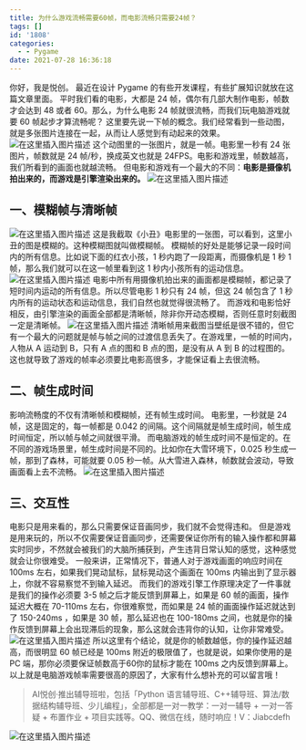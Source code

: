 ```yaml
---
title: 为什么游戏流畅需要60帧，而电影流畅只需要24帧？
tags: []
id: '1808'
categories:
  - - Pygame
date: 2021-07-28 16:36:18
---
```


你好，我是悦创。 最近在设计 Pygame 的有些开发课程，有些扩展知识就放在这篇文章里面。 平时我们看的电影，大都是 24 帧，偶尔有几部大制作电影，帧数才会达到 48 或者 60。那么，为什么电影 24 帧就很流畅，而我们玩电脑游戏就要 60 帧起步才算流畅呢？ 这里要先说一下帧的概念。我们经常看到一些动图，就是多张图片连接在一起，从而让人感觉到有动起来的效果。 ![在这里插入图片描述](https://img-blog.csdnimg.cn/img_convert/c8e1f19e6a09ccdb17d0ab82ef725f29.gif#pic_center) 这个动图里的一张图片，就是一帧。电影里一秒有 24 张图片，帧数就是 24 帧/秒，换成英文也就是 24FPS。电影和游戏里，帧数越高，我们所看到的画面也就越流畅。 但电影和游戏有一个最大的不同：**电影是摄像机拍出来的，而游戏是引擎渲染出来的。** ![在这里插入图片描述](https://img-blog.csdnimg.cn/fd8b3e5441d04821a43ba359d0ad5866.png?x-oss-process=image/watermark,type_ZmFuZ3poZW5naGVpdGk,shadow_10,text_aHR0cHM6Ly9ibG9nLmNzZG4ubmV0L3FxXzMzMjU0NzY2,size_16,color_FFFFFF,t_70)

## 一、模糊帧与清晰帧

![在这里插入图片描述](https://img-blog.csdnimg.cn/6d424bdb83da4aeeb93060f49633e432.png) 这是我截取《小丑》电影里的一张图，可以看到，这里小丑的图是模糊的。这种模糊图就叫做模糊帧。 模糊帧的好处是能够记录一段时间内的所有信息。比如说下面的红衣小孩，1 秒内跑了一段距离，而摄像机是 1 秒 1 帧，那么我们就可以在这一帧里看到这 1 秒内小孩所有的运动信息。 ![在这里插入图片描述](https://img-blog.csdnimg.cn/a246ce4a70914fc1a88b87bceb554676.png) 电影中所有用摄像机拍出来的画面都是模糊帧，都记录了短时间内运动的所有信息。所以尽管电影 1 秒只有 24 帧，但这 24 帧包含了 1 秒内所有的运动状态和运动信息，我们自然也就觉得很流畅了。 而游戏和电影恰好相反，由引擎渲染的画面全部都是清晰帧，除非你开动态模糊，否则任意时刻截图一定是清晰帧。 ![在这里插入图片描述](https://img-blog.csdnimg.cn/16eb78f0536049fb8f2bcb10aaf20afb.png) 清晰帧用来截图当壁纸是很不错的，但它有一个最大的问题就是帧与帧之间的过渡信息丢失了。在游戏里，一帧的时间内，人物从 A 运动到 B，只有 A 点的图和 B 点的图，是没有从 A 到 B 的过程图的。这也就导致了游戏的帧率必须要比电影高很多，才能保证看上去很流畅。

## 二、帧生成时间

影响流畅度的不仅有清晰帧和模糊帧，还有帧生成时间。 电影里，一秒就是 24 帧，这是固定的，每一帧都是 0.042 的间隔。这个间隔就是帧生成时间，帧生成时间恒定，所以帧与帧之间就很平滑。 而电脑游戏的帧生成时间不是恒定的。在不同的游戏场景里，帧生成时间是不同的。比如你在大雪环境下，0.025 秒生成一帧，那到了森林，可能就要 0.05 秒一帧。从大雪进入森林，帧数就会波动，导致画面看上去不流畅。 ![在这里插入图片描述](https://img-blog.csdnimg.cn/6136e70ec42540e9afc765c4e68622e2.png)

## 三、交互性

电影只是用来看的，那么只需要保证音画同步，我们就不会觉得违和。 但是游戏是用来玩的，所以不仅需要保证音画同步，还需要保证你所有的输入操作都和屏幕实时同步，不然就会被我们的大脑所捕获到，产生违背日常认知的感觉，这种感觉就会让你很难受。 一般来讲，正常情况下，普通人对于游戏画面的响应时间在 100ms 左右，如果我们晃动鼠标，鼠标晃动这个画面在 100ms 内输出到了显示器上，你就不容易察觉不到输入延迟。 而我们的游戏引擎工作原理决定了一件事就是我们的操作必须要 3-5 帧之后才能反馈到屏幕上，如果是 60 帧的画面，操作延迟大概在 70-110ms 左右，你很难察觉，而如果是 24 帧的画面操作延迟就达到了 150-240ms ，如果是 30 帧，那么延迟也在 100-180ms 之间，也就是你的操作反馈到屏幕上会出现滞后的现象，那么这就会违背你的认知，让你非常难受。 ![在这里插入图片描述](https://img-blog.csdnimg.cn/fdd2402b2e394bcdb66aeebc1f8d0dc6.png) 所以这里有个结论，就是你的帧数越低，你的操作延迟越高，而很明显 60 帧已经是 100ms 附近的极限值了，也就是说，如果你使用的是 PC 端，那你必须要保证帧数高于60你的鼠标才能在 100ms 之内反馈到屏幕上。 以上就是电脑游戏帧率需要很高的原因了，大家有什么想补充的可以留言哦！

> AI悦创·推出辅导班啦，包括「Python 语言辅导班、C++辅导班、算法/数据结构辅导班、少儿编程」，全部都是一对一教学：一对一辅导 + 一对一答疑 + 布置作业 + 项目实践等。QQ、微信在线，随时响应！V：Jiabcdefh

![在这里插入图片描述](https://img-blog.csdnimg.cn/98fca91bc01140f3aeb9863db9db923b.png)